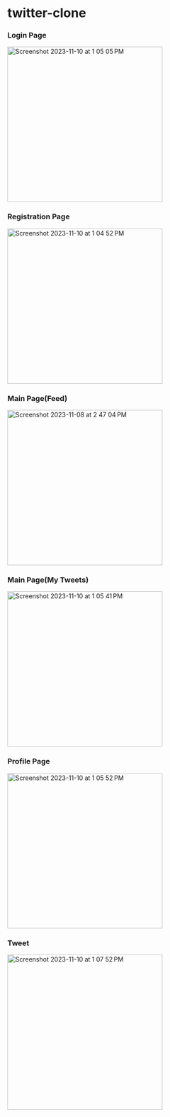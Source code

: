 # twitter-clone

### Login Page
<img width="350" alt="Screenshot 2023-11-10 at 1 05 05 PM" src="https://github.com/teja-revadi/twitter-clone/assets/137883032/f310f6d2-2453-419e-9bda-83f64b06fa79">

### Registration Page
<img width="350" alt="Screenshot 2023-11-10 at 1 04 52 PM" src="https://github.com/teja-revadi/twitter-clone/assets/137883032/d69344f5-aaa6-43c0-9ede-184eae2351b0">

### Main Page(Feed)
<img width="350" alt="Screenshot 2023-11-08 at 2 47 04 PM" src="https://github.com/teja-revadi/twitter-clone/assets/137883032/575f3768-f82a-4897-b17b-5371141762de" width="350">

### Main Page(My Tweets)
<img width="350" alt="Screenshot 2023-11-10 at 1 05 41 PM" src="https://github.com/teja-revadi/twitter-clone/assets/137883032/bfb68e28-a247-423f-816c-d29fc78a5a36" width="350">

### Profile Page
<img width="350" alt="Screenshot 2023-11-10 at 1 05 52 PM" src="https://github.com/teja-revadi/twitter-clone/assets/137883032/8c96d6bb-3f7b-4cc7-8ed9-f68fb84da8ff" width="350">

### Tweet
<img width="350" alt="Screenshot 2023-11-10 at 1 07 52 PM" src="https://github.com/teja-revadi/twitter-clone/assets/137883032/1514ee67-67c0-4efa-b160-3ffe33541885" width="350">

